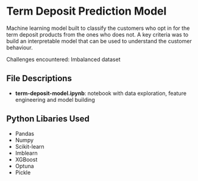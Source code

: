 # Term Deposit Prediction Model

Machine learning model built to classify the customers who opt in for the term deposit products from the ones who does not. A key criteria was to build an interpretable model that can be used to understand the customer behaviour.

Challenges encountered: Imbalanced dataset

## File Descriptions
- **term-deposit-model.ipynb**: notebook with data exploration, feature engineering and model building

## Python Libaries Used
- Pandas
- Numpy
- Scikit-learn
- Imblearn
- XGBoost
- Optuna
- Pickle
